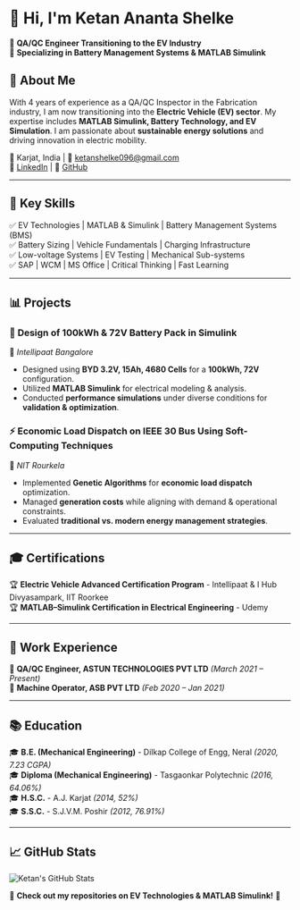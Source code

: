# 👋 Hi, I'm Ketan Ananta Shelke  

🚀 **QA/QC Engineer Transitioning to the EV Industry**  
🔋 **Specializing in Battery Management Systems & MATLAB Simulink**  

## 🔹 About Me  
With 4 years of experience as a QA/QC Inspector in the Fabrication industry, I am now transitioning into the **Electric Vehicle (EV) sector**. My expertise includes **MATLAB Simulink, Battery Technology, and EV Simulation**. I am passionate about **sustainable energy solutions** and driving innovation in electric mobility.  

📍 Karjat, India | 📧 [ketanshelke096@gmail.com](mailto:ketanshelke096@gmail.com)  
🔗 [LinkedIn](https://www.linkedin.com/in/i-sai-rajesh-kumar-2419491b2) | 🔗 [GitHub](https://www.github.com/I-S-R-Kumar)  

---

## 📌 Key Skills  
✅ EV Technologies | MATLAB & Simulink | Battery Management Systems (BMS)  
✅ Battery Sizing | Vehicle Fundamentals | Charging Infrastructure  
✅ Low-voltage Systems | EV Testing | Mechanical Sub-systems  
✅ SAP | WCM | MS Office | Critical Thinking | Fast Learning  

---

## 📊 Projects  

### 🔋 **Design of 100kWh & 72V Battery Pack in Simulink**  
📌 *Intellipaat Bangalore*  
- Designed using **BYD 3.2V, 15Ah, 4680 Cells** for a **100kWh, 72V** configuration.  
- Utilized **MATLAB Simulink** for electrical modeling & analysis.  
- Conducted **performance simulations** under diverse conditions for **validation & optimization**.  

### ⚡ **Economic Load Dispatch on IEEE 30 Bus Using Soft-Computing Techniques**  
📌 *NIT Rourkela*  
- Implemented **Genetic Algorithms** for **economic load dispatch** optimization.  
- Managed **generation costs** while aligning with demand & operational constraints.  
- Evaluated **traditional vs. modern energy management strategies**.  

---

## 🎓 Certifications  
🏆 **Electric Vehicle Advanced Certification Program** - Intellipaat & I Hub Divyasampark, IIT Roorkee  
🏆 **MATLAB–Simulink Certification in Electrical Engineering** - Udemy  

---

## 💼 Work Experience  
🔧 **QA/QC Engineer, ASTUN TECHNOLOGIES PVT LTD** *(March 2021 – Present)*  
🔧 **Machine Operator, ASB PVT LTD** *(Feb 2020 – Jan 2021)*  

---

## 📚 Education  
🎓 **B.E. (Mechanical Engineering)** - Dilkap College of Engg, Neral *(2020, 7.23 CGPA)*  
🎓 **Diploma (Mechanical Engineering)** - Tasgaonkar Polytechnic *(2016, 64.06%)*  
🎓 **H.S.C.** - A.J. Karjat *(2014, 52%)*  
🎓 **S.S.C.** - S.J.V.M. Poshir *(2012, 76.91%)*  

---

## 📈 GitHub Stats  
![Ketan's GitHub Stats](https://github-readme-stats.vercel.app/api?username=I-S-R-Kumar&show_icons=true&theme=radical)  

🔗 **Check out my repositories on EV Technologies & MATLAB Simulink!** 🚀  
